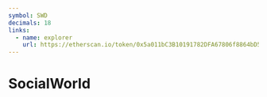 ```yaml
---
symbol: SWD
decimals: 18
links:
  - name: explorer
    url: https://etherscan.io/token/0x5a011bC3B10191782DFA67806f8864bD5cF9d3ae
---
```


# SocialWorld

